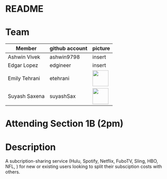 # README

# Team
|   Member      | github account| picture  |
| ------------- | ------------- | -------- |
| Ashwin Vivek  | ashwin9798    |   insert |
| Edgar Lopez   | edgineer      |   insert |
| Emily Tehrani | etehrani      |   <img src="https://scontent-lax3-1.xx.fbcdn.net/v/t1.15752-9/72212787_506757186843479_4509276470329212928_n.jpg?_nc_cat=109&_nc_oc=AQko8KqtYWSPYiyUYgKdpn4IsSrq4nhfNG5Pg54VSkRxJVIuJEWEHBqGyQd-XR0OD0g&_nc_ht=scontent-lax3-1.xx&oh=75f9fd8ffbae869481ed343474e4a171&oe=5E1D59D4" height="50" width="50"> |
| Suyash Saxena | suyashSax     |   <img src="https://avatars2.githubusercontent.com/u/22601648?s=460&v=4" height="50" width="50">|

# Attending Section 1B (2pm)

# Description
A subcription-sharing service (Hulu, Spotify, Netflix, FuboTV, Sling, HBO, NFL, <sport sites>) for new or existing users looking to split their subsciption costs with others.
